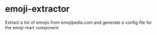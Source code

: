 # emoji-extractor
Extract a list of emojis from emojipedia.com and generate a config file for the emoji-mart component
